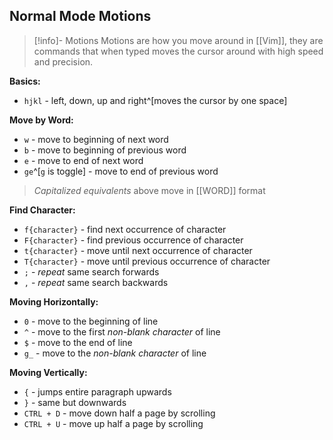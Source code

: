 ## Normal Mode Motions

> [!info]- Motions
Motions are how you move around in [[Vim]], they are commands that when typed moves the cursor around with high speed and precision.

**Basics:**
 - ``hjkl`` - left, down, up and right^[moves the cursor by one space]

**Move by Word:**
- ``w`` - move to beginning of next word
- ``b`` - move to beginning of previous word
- ``e`` - move to end of next word
- ``ge``^[``g`` is toggle] - move to end of previous word

> *Capitalized equivalents* above move in [[WORD]] format

**Find Character:**
- ``f{character}`` - find next occurrence of character
- ``F{character}`` - find previous occurrence of character
- ``t{character}`` - move until next occurrence of character
- ``T{character}`` - move until previous occurrence of character
- ``;`` - *repeat* same search forwards
- ``,`` - *repeat* same search backwards

**Moving Horizontally:**
- ``0`` - move to the beginning of line
- ``^`` - move to the first *non-blank character* of line
- ``$`` - move to the end of line
- ``g_`` - move to the *non-blank character* of line

**Moving Vertically:**
- ``{`` - jumps entire paragraph upwards
- ``}`` - same but downwards
- ``CTRL + D`` - move down half a page by scrolling
- ``CTRL + U`` - move up half a page by scrolling